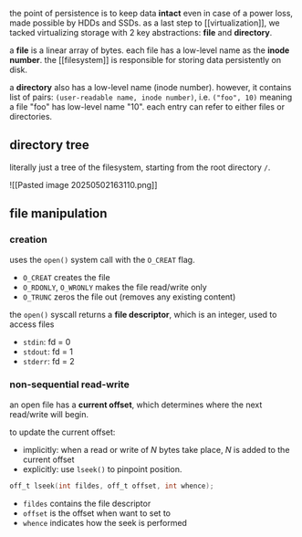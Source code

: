 the point of persistence is to keep data **intact** even in case of a power loss, made possible by HDDs and SSDs. as a last step to [[virtualization]], we tacked virtualizing storage with 2 key abstractions: **file** and **directory**.

a **file** is a linear array of bytes. each file has a low-level name as the **inode number**. the [[filesystem]] is responsible for storing data persistently on disk.

a **directory** also has a low-level name (inode number). however, it contains list of pairs: `(user-readable name, inode number)`, i.e. `("foo", 10)` meaning a file "foo" has low-level name "10". each entry can refer to either files or directories.

## directory tree
literally just a tree of the filesystem, starting from the root directory `/`.

![[Pasted image 20250502163110.png]]

## file manipulation
### creation
uses the `open()` system call with the `O_CREAT` flag.
- `O_CREAT` creates the file
- `O_RDONLY`, `O_WRONLY` makes the file read/write only
- `O_TRUNC` zeros the file out (removes any existing content)

the `open()` syscall returns a **file descriptor**, which is an integer, used to access files
- `stdin`: fd = 0
- `stdout`: fd = 1
- `stderr`: fd = 2

### non-sequential read-write
an open file has a **current offset**, which determines where the next read/write will begin. 

to update the current offset:
- implicitly: when a read or write of $N$ bytes take place, $N$ is added to the current offset
- explicitly: use `lseek()` to pinpoint position.

```c
off_t lseek(int fildes, off_t offset, int whence);
```
- `fildes` contains the file descriptor
- `offset` is the offset when want to set to 
- `whence` indicates how the seek is performed
